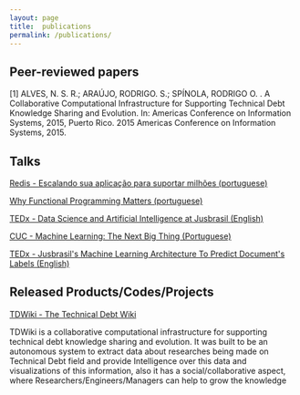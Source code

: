 ```yaml
---
layout: page
title:  publications
permalink: /publications/
---
```


## Peer-reviewed papers

[1] ALVES, N. S. R.; ARAÚJO, RODRIGO. S.; SPÍNOLA, RODRIGO O. . A Collaborative Computational Infrastructure for Supporting Technical Debt Knowledge Sharing and Evolution. In: Americas Conference on Information Systems, 2015, Puerto Rico. 2015 Americas Conference on Information Systems, 2015.


## Talks

[Redis - Escalando sua aplicação para suportar milhões (portuguese)](http://slides.com/rodrigoaraujo-1/redis#/)

[Why Functional Programming Matters (portuguese)](https://speakerdeck.com/digorithm/why-functional-programming-matters-portuguese-version)

[TEDx - Data Science and Artificial Intelligence at Jusbrasil (English)](http://slides.com/rodrigoaraujo-1/data-scie)

[CUC - Machine Learning: The Next Big Thing (Portuguese)](http://slides.com/rodrigoaraujo-1/mlthenextbigthing)

[TEDx - Jusbrasil's Machine Learning Architecture To Predict Document's Labels (English)](http://slides.com/rodrigoaraujo-1/deck)

## Released Products/Codes/Projects

[TDWiki - The Technical Debt Wiki](http://www.tdwiki.com/)

TDWiki is a collaborative computational infrastructure for supporting technical debt knowledge sharing and evolution. It was built to be an autonomous system to extract data about researches being made on Technical Debt field and provide Intelligence over this data and visualizations of this information, also it has a social/collaborative aspect, where Researchers/Engineers/Managers can help to grow the knowledge

